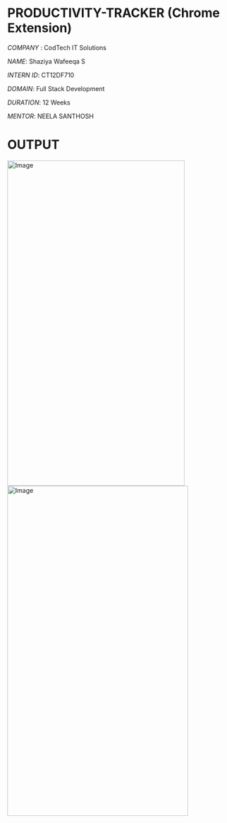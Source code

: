 # PRODUCTIVITY-TRACKER (Chrome Extension)
*COMPANY* : CodTech IT Solutions

*NAME*: Shaziya Wafeeqa S

*INTERN ID*: CT12DF710

*DOMAIN*: Full Stack Development

*DURATION*: 12 Weeks

*MENTOR*: NEELA SANTHOSH

# OUTPUT
<img width="402" height="736" alt="Image" src="https://github.com/user-attachments/assets/63ba4ee8-b19f-4eaa-9393-46fbfb76edc0" />

<img width="410" height="747" alt="Image" src="https://github.com/user-attachments/assets/011d0fe7-52ba-49a2-a650-f9db1733517b" />
